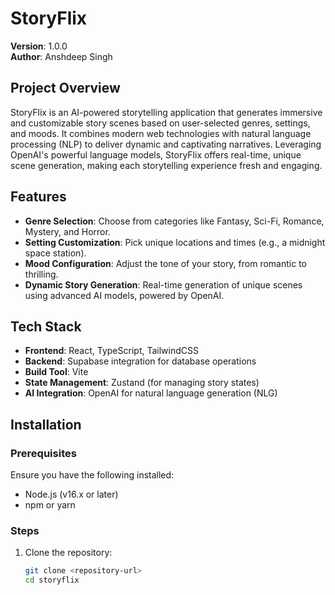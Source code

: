 # StoryFlix
**Version**: 1.0.0  
**Author**: Anshdeep Singh

## Project Overview
StoryFlix is an AI-powered storytelling application that generates immersive and customizable story scenes based on user-selected genres, settings, and moods. It combines modern web technologies with natural language processing (NLP) to deliver dynamic and captivating narratives. Leveraging OpenAI's powerful language models, StoryFlix offers real-time, unique scene generation, making each storytelling experience fresh and engaging.

## Features
- **Genre Selection**: Choose from categories like Fantasy, Sci-Fi, Romance, Mystery, and Horror.
- **Setting Customization**: Pick unique locations and times (e.g., a midnight space station).
- **Mood Configuration**: Adjust the tone of your story, from romantic to thrilling.
- **Dynamic Story Generation**: Real-time generation of unique scenes using advanced AI models, powered by OpenAI.
  
## Tech Stack
- **Frontend**: React, TypeScript, TailwindCSS
- **Backend**: Supabase integration for database operations
- **Build Tool**: Vite
- **State Management**: Zustand (for managing story states)
- **AI Integration**: OpenAI for natural language generation (NLG)
  
## Installation

### Prerequisites
Ensure you have the following installed:
- Node.js (v16.x or later)
- npm or yarn

### Steps

1. Clone the repository:

   ```bash
   git clone <repository-url>
   cd storyflix
